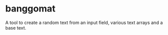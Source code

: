 banggomat
==========

A tool to create a random text from an input field, various text arrays and a base text.
